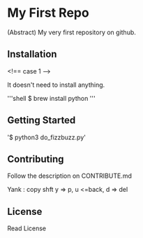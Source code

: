 # My First Repo

(Abstract) My very first repository on github.

## Installation

<!== case 1 -->

It doesn't need to install anything.

<!-- case 2 -->

'''shell
$ brew install python
'''

## Getting Started
'$ python3 do_fizzbuzz.py'

## Contributing
Follow the description on CONTRIBUTE.md

Yank : copy shft y => p, u <=back, d => del

## License
Read License
